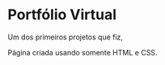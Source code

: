 # Portfólio Virtual

Um dos primeiros projetos que fiz, 

Página criada usando somente HTML e CSS.

